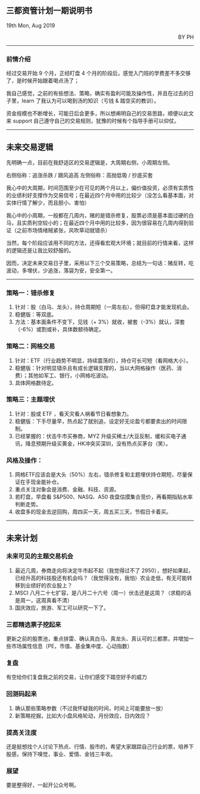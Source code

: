 ## 三都资管计划一期说明书

19th Mon, Aug 2019
<p align = 'right'>BY PH </p>

___

### 前情介绍


经过交易开始 9 个月，正经盯盘 4 个月的阶段后，感觉入门班的学费差不多交够了，是时候开始跟着喝点汤了；

我自己感觉，之前的有些想法、策略，确实有盈利可能及操作性，并且在过去的日子里，learn 了我认为可以喝到汤的知识（亏钱 & 踏空买的教训）。

资金规模也不断增长，可能日后会更多，所以想阐明自己的交易思路，顺便以此文来 support 自己遵守自己的交易规则，犹豫的时候有个指导手册可以仰仗。

___

## 未来交易逻辑
先明确一点，目前在我舒适区的交易逻辑是，大周期右侧，小周期左侧。

右侧俗称：追涨杀跌 / 跟风追高
左侧俗称：高抛低吸 / 抄底买套

我心中的大周期，时间范围至少在可见的两个月以上，偏价值投资，必须有实质性的业绩利好支撑作为交易信号；在最近四个月中用的比较少（没怎么看基本面，对实体行情了解少，而且胆小、害怕）

我心中的小周期，一般都在几周内，赌的是错杀修复，股票必须是基本面过硬的白马，且实质利空较小的；在最近四个月中用的比较多，因为很容易在几周内得到验证（之前市场情绪贼紧张，风吹草动就错杀）

当然，每个阶段应该用不同的方法，还得看宏观大环境；就目前的行情来看，这样的逻辑还是让我比较舒服的。

因而，决定未来交易日子里，采用以下三个交易策略，总结为一句话：赌反转，吃波动，多埋伏，少追涨，落袋为安，安全第一。
___
### 策略一：错杀修复
1. 针对：股（白马、龙头），持仓周期短（一周左右），但得盯盘才能发现机会。
2. 稳健版：等双底。
3. 方法：基本面条件不变下，见钱（+ 3%）就收，被套（-3%）就认，深套（-6%）或割或补，具体数额待确定。

### 策略二：网格交易
1. 针对：ETF（行业趋势不明显，持续震荡的），持仓可长可短（看网格大小）。
2. 稳健版：针对明显错杀且有成长逻辑支撑的，当以大网格操作（医药、消费）；其他如军工、银行，小网格吃波动。
3. 具体网格数待定。

### 策略三：主题埋伏
1. 针对：股或 ETF ，看天灾看人祸看节日看想象力。
2. 稳健版：下手尽量早，热点起了就别追，设定好无论盈亏都要卖出的时间限制。
3. 已经掌握的：伏击牛市买券商，MYZ 升级买稀土/大豆反制，缓和买电子通讯，降息预期升级买黄金，HK冲突买深圳，没有热点买茅台（笑）。

### 风格及操作：
1. 网格ETF应该会是大头（50%）左右，错杀修复和主题埋伏持仓期短，尽量保证在手现金能补仓。
2. 重点关注对象会是消费、金融、科技、资源。
3. 若盯盘，早盘看 S&P500、NASQ、A50 夜盘估摸集合竞价，再看期指贴水率判断走势。
3. 收盘多的现金去逆回购，周四买一天，周五买三天，节假日卡着买。

___

## 未来计划
### 未来可见的主题交易机会
1. 最近几周，券商走向将决定牛市起不起（我觉得过不了 2950），想好如果起，已经升高的科技股还有机会吗？（我觉得没有，我怕）农业走低，有无可能转移到业绩好的农业股上？
2. MSCI 八月二十七扩容，是八月二十六号（周一）伏击还是这周？（求稳的话是周一，这周真看不清）
3. 国庆效应，旅游、军工可以研究一下了。
### 三都精选票子挖起来
 更新之前的股票池，重点排雷、确认真白马、真龙头、真认可的三都票，并增加一些市场属性信息（PE，市值、基金集中度、心动指数）
### 复盘
有空给你们复盘我之前的交易，让你们感受下踏空好手的威力
### 回测码起来
1. 确认那些策略参数（不过我怀疑我的时间，时间上可能要放一放）
2. 新策略挖掘，比如大小盘风格轮动，月份效应，日内效应？
### 提高关注度
 还是挺想找个人讨论下热点、行情、股市的，希望大家跟踪自己行业的票，培养下股感，保持下嗅觉，事业、爱情、金钱三丰收。
### 展望
 要是整得好，一起开公众号啊。
